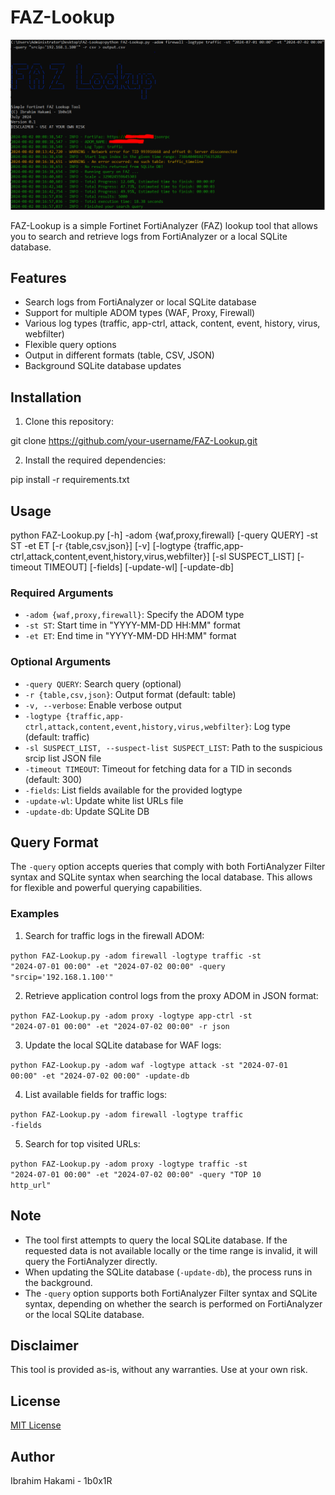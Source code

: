 # FAZ-Lookup

![FAZ-Lookup Screenshot](Capture.png)


FAZ-Lookup is a simple Fortinet FortiAnalyzer (FAZ) lookup tool that allows you to search and retrieve logs from FortiAnalyzer or a local SQLite database.

## Features

- Search logs from FortiAnalyzer or local SQLite database
- Support for multiple ADOM types (WAF, Proxy, Firewall)
- Various log types (traffic, app-ctrl, attack, content, event, history, virus, webfilter)
- Flexible query options
- Output in different formats (table, CSV, JSON)
- Background SQLite database updates

## Installation

1. Clone this repository:

git clone https://github.com/your-username/FAZ-Lookup.git

2. Install the required dependencies:

pip install -r requirements.txt

## Usage

python FAZ-Lookup.py [-h] -adom {waf,proxy,firewall} [-query QUERY] -st ST -et ET
[-r {table,csv,json}] [-v] [-logtype {traffic,app-ctrl,attack,content,event,history,virus,webfilter}]
[-sl SUSPECT_LIST] [-timeout TIMEOUT] [-fields] [-update-wl] [-update-db]

### Required Arguments

- `-adom {waf,proxy,firewall}`: Specify the ADOM type
- `-st ST`: Start time in "YYYY-MM-DD HH:MM" format
- `-et ET`: End time in "YYYY-MM-DD HH:MM" format

### Optional Arguments

- `-query QUERY`: Search query (optional)
- `-r {table,csv,json}`: Output format (default: table)
- `-v, --verbose`: Enable verbose output
- `-logtype {traffic,app-ctrl,attack,content,event,history,virus,webfilter}`: Log type (default: traffic)
- `-sl SUSPECT_LIST, --suspect-list SUSPECT_LIST`: Path to the suspicious srcip list JSON file
- `-timeout TIMEOUT`: Timeout for fetching data for a TID in seconds (default: 300)
- `-fields`: List fields available for the provided logtype
- `-update-wl`: Update white list URLs file
- `-update-db`: Update SQLite DB

## Query Format

The `-query` option accepts queries that comply with both FortiAnalyzer Filter syntax and SQLite syntax when searching the local database. This allows for flexible and powerful querying capabilities.

### Examples

1. Search for traffic logs in the firewall ADOM:

<code>python FAZ-Lookup.py -adom firewall -logtype traffic -st "2024-07-01 00:00" -et "2024-07-02 00:00" -query "srcip='192.168.1.100'"</code>

2. Retrieve application control logs from the proxy ADOM in JSON format:

<code>python FAZ-Lookup.py -adom proxy -logtype app-ctrl -st "2024-07-01 00:00" -et "2024-07-02 00:00" -r json</code>

3. Update the local SQLite database for WAF logs:

<code>python FAZ-Lookup.py -adom waf -logtype attack -st "2024-07-01 00:00" -et "2024-07-02 00:00" -update-db</code>

4. List available fields for traffic logs:

<code>python FAZ-Lookup.py -adom firewall -logtype traffic -fields</code>

5. Search for top visited URLs:

<code>python FAZ-Lookup.py -adom proxy -logtype traffic -st "2024-07-01 00:00" -et "2024-07-02 00:00" -query "TOP 10 http_url"</code>

## Note

- The tool first attempts to query the local SQLite database. If the requested data is not available locally or the time range is invalid, it will query the FortiAnalyzer directly.
- When updating the SQLite database (`-update-db`), the process runs in the background.
- The `-query` option supports both FortiAnalyzer Filter syntax and SQLite syntax, depending on whether the search is performed on FortiAnalyzer or the local SQLite database.

## Disclaimer

This tool is provided as-is, without any warranties. Use at your own risk.

## License

[MIT License](LICENSE)

## Author

Ibrahim Hakami - 1b0x1R